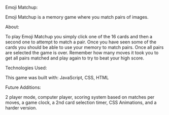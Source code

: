 Emoji Matchup:

Emoji Matchup is a memory game where you match pairs of images.


About:

To play Emoji Matchup you simply click one of the 16 cards and then a second one to attempt to match a pair. Once you have seen some of the cards you should be able to use your memory to match pairs. Once all pairs are selected the game is over. Remember how many moves it took you to get all pairs matched and play again to try to beat your high score.


Technologies Used:

This game was built with: JavaScript, CSS, HTML


Future Additions:

2 player mode, computer player, scoring system based on matches per moves, a game clock, a 2nd card selection timer, CSS Animations, and a harder version.




